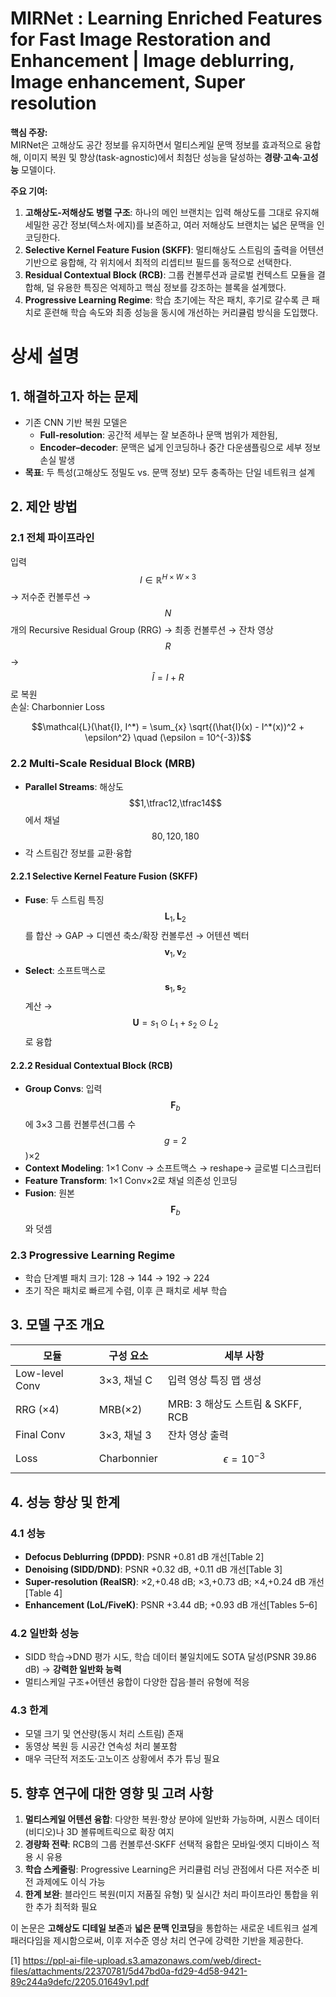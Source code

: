 # MIRNet : Learning Enriched Features for Fast Image Restoration and Enhancement | Image deblurring, Image enhancement, Super resolution

**핵심 주장:**  
MIRNet은 고해상도 공간 정보를 유지하면서 멀티스케일 문맥 정보를 효과적으로 융합해, 이미지 복원 및 향상(task-agnostic)에서 최첨단 성능을 달성하는 **경량‧고속‧고성능** 모델이다.

**주요 기여:**  
1. **고해상도-저해상도 병렬 구조**: 하나의 메인 브랜치는 입력 해상도를 그대로 유지해 세밀한 공간 정보(텍스처·에지)를 보존하고, 여러 저해상도 브랜치는 넓은 문맥을 인코딩한다.  
2. **Selective Kernel Feature Fusion (SKFF)**: 멀티해상도 스트림의 출력을 어텐션 기반으로 융합해, 각 위치에서 최적의 리셉티브 필드를 동적으로 선택한다.  
3. **Residual Contextual Block (RCB)**: 그룹 컨볼루션과 글로벌 컨텍스트 모듈을 결합해, 덜 유용한 특징은 억제하고 핵심 정보를 강조하는 블록을 설계했다.  
4. **Progressive Learning Regime**: 학습 초기에는 작은 패치, 후기로 갈수록 큰 패치로 훈련해 학습 속도와 최종 성능을 동시에 개선하는 커리큘럼 방식을 도입했다.

# 상세 설명

## 1. 해결하고자 하는 문제  
- 기존 CNN 기반 복원 모델은  
  - **Full-resolution**: 공간적 세부는 잘 보존하나 문맥 범위가 제한됨,  
  - **Encoder–decoder**: 문맥은 넓게 인코딩하나 중간 다운샘플링으로 세부 정보 손실 발생  
- **목표**: 두 특성(고해상도 정밀도 vs. 문맥 정보) 모두 충족하는 단일 네트워크 설계

## 2. 제안 방법

### 2.1 전체 파이프라인  
입력 $$I\in \mathbb{R}^{H\times W\times3}$$ → 저수준 컨볼루션 → $$N$$개의 Recursive Residual Group (RRG) → 최종 컨볼루션 → 잔차 영상 $$R$$ → $$\hat I = I + R$$로 복원  
손실: Charbonnier Loss  

```math
\mathcal{L}(\hat{I}, I^*) = \sum_{x} \sqrt{(\hat{I}(x) - I^*(x))^2 + \epsilon^2} \quad (\epsilon = 10^{-3})
```

### 2.2 Multi-Scale Residual Block (MRB)  
- **Parallel Streams**: 해상도 $$1,\tfrac12,\tfrac14$$ 에서 채널 $$80, 120, 180$$  
- 각 스트림간 정보를 교환·융합  

#### 2.2.1 Selective Kernel Feature Fusion (SKFF)  
- **Fuse**: 두 스트림 특징 $$\mathbf L_1,\mathbf L_2$$를 합산 → GAP → 디멘션 축소/확장 컨볼루션 → 어텐션 벡터 $$\mathbf v_1,\mathbf v_2$$  
- **Select**: 소프트맥스로 $$\mathbf s_1,\mathbf s_2$$ 계산 → $$\mathbf U = s_1\odot L_1 + s_2\odot L_2$$로 융합  

#### 2.2.2 Residual Contextual Block (RCB)  
- **Group Convs**: 입력 $$\mathbf F_b$$에 3×3 그룹 컨볼루션(그룹 수 $$g=2$$)×2  
- **Context Modeling**: 1×1 Conv → 소프트맥스 → reshape→ 글로벌 디스크립터  
- **Feature Transform**: 1×1 Conv×2로 채널 의존성 인코딩  
- **Fusion**: 원본 $$\mathbf F_b$$와 덧셈  

### 2.3 Progressive Learning Regime  
- 학습 단계별 패치 크기: 128 → 144 → 192 → 224  
- 초기 작은 패치로 빠르게 수렴, 이후 큰 패치로 세부 학습  

## 3. 모델 구조 개요  

| 모듈 | 구성 요소 | 세부 사항 |
|------|-----------|-----------|
| Low-level Conv | 3×3, 채널 C | 입력 영상 특징 맵 생성 |
| RRG (×4) | MRB(×2) | MRB: 3 해상도 스트림 & SKFF, RCB |
| Final Conv | 3×3, 채널 3 | 잔차 영상 출력 |
| Loss | Charbonnier | $$\epsilon=10^{-3}$$ |

## 4. 성능 향상 및 한계

### 4.1 성능  
- **Defocus Deblurring (DPDD)**: PSNR +0.81 dB 개선[Table 2]  
- **Denoising (SIDD/DND)**: PSNR +0.32 dB, +0.11 dB 개선[Table 3]  
- **Super-resolution (RealSR)**: ×2,+0.48 dB; ×3,+0.73 dB; ×4,+0.24 dB 개선[Table 4]  
- **Enhancement (LoL/FiveK)**: PSNR +3.44 dB; +0.93 dB 개선[Tables 5–6]  

### 4.2 일반화 성능  
- SIDD 학습→DND 평가 시도, 학습 데이터 불일치에도 SOTA 달성(PSNR 39.86 dB) → **강력한 일반화 능력**  
- 멀티스케일 구조+어텐션 융합이 다양한 잡음·블러 유형에 적응

### 4.3 한계  
- 모델 크기 및 연산량(동시 처리 스트림) 존재  
- 동영상 복원 등 시공간 연속성 처리 불포함  
- 매우 극단적 저조도·고노이즈 상황에서 추가 튜닝 필요

## 5. 향후 연구에 대한 영향 및 고려 사항

1. **멀티스케일 어텐션 융합**: 다양한 복원·향상 분야에 일반화 가능하며, 시퀀스 데이터(비디오)나 3D 볼류메트릭으로 확장 여지  
2. **경량화 전략**: RCB의 그룹 컨볼루션·SKFF 선택적 융합은 모바일·엣지 디바이스 적용 시 유용  
3. **학습 스케줄링**: Progressive Learning은 커리큘럼 러닝 관점에서 다른 저수준 비전 과제에도 이식 가능  
4. **한계 보완**: 블라인드 복원(미지 저품질 유형) 및 실시간 처리 파이프라인 통합을 위한 추가 최적화 필요  

이 논문은 **고해상도 디테일 보존**과 **넓은 문맥 인코딩**을 통합하는 새로운 네트워크 설계 패러다임을 제시함으로써, 이후 저수준 영상 처리 연구에 강력한 기반을 제공한다.

[1] https://ppl-ai-file-upload.s3.amazonaws.com/web/direct-files/attachments/22370781/5d47bd0a-fd29-4d58-9421-89c244a9defc/2205.01649v1.pdf
